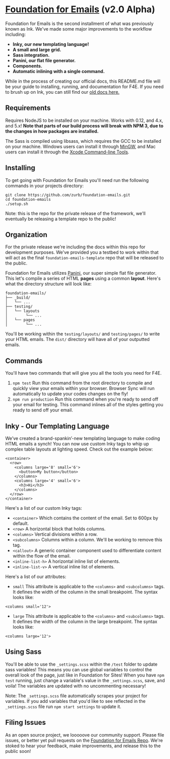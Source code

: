 # [Foundation for Emails](http://foundation.zurb.com/emails) (v2.0 Alpha)

Foundation for Emails is the second installment of what was previously known as Ink. We've made some major improvements to the workflow including:

- **Inky, our new templating language!**
- **A small and large grid.**
- **Sass integration.**
- **Panini, our flat file generator.**
- **Components.**
- **Automatic inlining with a single command.** 

While in the process of creating our official docs, this README.md file will be your guide to installing, running, and documentation for F4E. If you need to brush up on Ink, you can still find our [old docs here.](http://foundation.zurb.com/emails/docs.html)

## Requirements
Requires NodeJS to be installed on your machine. Works with 0.12, and 4.x, and 5.x! **Note that parts of our build process will break with NPM 3, due to the changes in how packages are installed.**

The Sass is compiled using libsass, which requires the GCC to be installed on your machine. Windows users can install it through [MinGW](http://www.mingw.org/), and Mac users can install it through the [Xcode Command-line Tools](http://osxdaily.com/2014/02/12/install-command-line-tools-mac-os-x/).

## Installing
To get going with Foundation for Emails you'll need run the following commands in your projects directory:

```
git clone https://github.com/zurb/foundation-emails.git
cd foundation-emails
./setup.sh
```

Note: this is the repo for the private release of the framework, we'll eventually be releasing a template repo to the public!

## Organization
For the private release we're including the docs within this repo for development purposes. We've provided you a testbed to work within that will act as the final `foundation-emails-template` repo that will be released to the public.

Foundation for Emails utilizes [Panini](https://github.com/zurb/panini), our super simple flat file generator. This let's compile a series of HTML **pages**  using a common **layout**. Here's what the directory structure will look like:

```
foundation-emails/
├── _build/
│   └── ...
├── testing/
│   └── layouts
│        └── ...
│   └── pages
│        └── ...
```
You'll be working within the `testing/layouts/` and `testing/pages/` to write your HTML emails. The `dist/` directory will have all of your outputted emails.

## Commands
You'll have two commands that will give you all the tools you need for F4E.

1. `npm test` Run this command from the root directory to compile and quickly view your emails within your browser. Browser Sync will run automatically to update your codes changes on the fly!
2. `npm run production` Run this command when you're ready to send off your email for testing. This command inlines all of the styles getting you ready to send off your email.

## Inky - Our Templating Language
We’ve created a brand-spankin’-new templating language to make coding HTML emails a synch! You can now use custom Inky tags to whip up complex table layouts at lighting speed. Check out the example below:

```
<container>
  <row>
    <columns large='8' small='6'>
      <button>My button</button>
    </columns>
    <columns large='4' small='6'>
      <h3>Hi</h3>
    </columns>
  </row>
</container>
```

Here's a list of our custom Inky tags:

- `<container>` Which contains the content of the email. Set to 600px by default.
- `<row>` A horizontal block that holds columns.
- `<columns>` Vertical divisions within a row.
- `<subcolumns>` Columns within a column. We'll be working to remove this tag.
- `<callout>` A generic container component used to differentiate content within the flow of the email.
- `<inline-list-h>` A horizontal inline list of elements.
- `<inline-list-v>` A vertical inline list of elements.


Here's a list of our attributes:

- `small` This attribute is applicable to the `<columns>` and `<subcolumns>` tags. It defines the width of the column in the small breakpoint. The syntax looks like:

```
<columns small='12'>
```
- `large` This attribute is applicable to the `<columns>` and `<subcolumns>` tags. It defines the width of the column in the large breakpoint. The syntax looks like:

```
<columns large='12'>
```

## Using Sass
You'll be able to use the `_settings.scss` within the `/test` folder to update sass variables! This means you can use global variables to control the overall look of the page, just like in Foundation for Sites! When you have `npm test` running, just change a variable's value in the `_settings.scss`, save, and voila! The variables are updated with no uncommenting necessary!

Note: The `_settings.scss` file automatically scrapes your project for variables. If you add variables that you'd like to see reflected in the `_settings.scss` file run `npm start settings` to update it.

## Filing Issues
As an open source project, we looooove our community support. Please file issues, or better yet pull requests on the [Foundation for Emails Repo](https://github.com/zurb/foundation-emails). We're stoked to hear your feedback, make improvements, and release this to the public soon!
